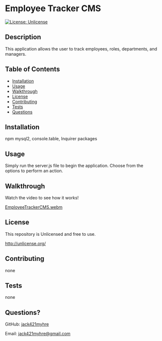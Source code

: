 # Employee Tracker CMS
[![License: Unlicense](https://img.shields.io/badge/license-Unlicense-blue.svg)](http://unlicense.org/)
## Description
This application allows the user to track employees, roles, departments, and managers.
## Table of Contents
* [Installation](#installation)
* [Usage](#usage)
* [Walkthrough](#walkthrough)
* [License](#license)
* [Contributing](#contributing)
* [Tests](#tests)
* [Questions](#questions)
## Installation
npm mysql2, console.table, Inquirer packages
## Usage 
Simply run the server.js file to begin the application. Choose from the options to perform an action.
## Walkthrough
Watch the video to see how it works!

[EmployeeTrackerCMS.webm](https://user-images.githubusercontent.com/73844213/193977498-c61729e7-1d81-46b6-911c-2571ef1567a4.webm)
## License
This repository is Unlicensed and free to use.

http://unlicense.org/
## Contributing
none
## Tests
none
## Questions?
GitHub: [jack421myhre](https://github.com/jack421myhre)

Email: jack421myhre@gmail.com  
